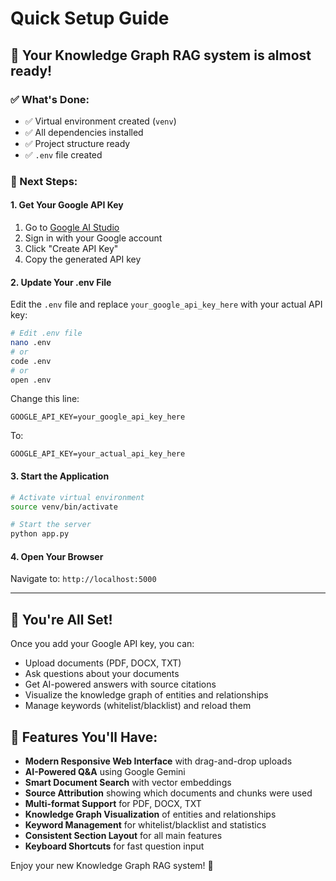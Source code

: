 
# Quick Setup Guide

## 🎯 Your Knowledge Graph RAG system is almost ready!


### ✅ What's Done:
- ✅ Virtual environment created (`venv`)
- ✅ All dependencies installed
- ✅ Project structure ready
- ✅ `.env` file created


### 🔧 Next Steps:


#### 1. Get Your Google API Key
1. Go to [Google AI Studio](https://makersuite.google.com/app/apikey)
2. Sign in with your Google account
3. Click "Create API Key"
4. Copy the generated API key


#### 2. Update Your .env File
Edit the `.env` file and replace `your_google_api_key_here` with your actual API key:


```bash
# Edit .env file
nano .env
# or
code .env
# or
open .env
```


Change this line:
```
GOOGLE_API_KEY=your_google_api_key_here
```
To:
```
GOOGLE_API_KEY=your_actual_api_key_here
```


#### 3. Start the Application
```bash
# Activate virtual environment
source venv/bin/activate

# Start the server
python app.py
```


#### 4. Open Your Browser
Navigate to: `http://localhost:5000`

---


## 🚀 You're All Set!

Once you add your Google API key, you can:
- Upload documents (PDF, DOCX, TXT)
- Ask questions about your documents
- Get AI-powered answers with source citations
- Visualize the knowledge graph of entities and relationships
- Manage keywords (whitelist/blacklist) and reload them


## 🎉 Features You'll Have:
- **Modern Responsive Web Interface** with drag-and-drop uploads
- **AI-Powered Q&A** using Google Gemini
- **Smart Document Search** with vector embeddings
- **Source Attribution** showing which documents and chunks were used
- **Multi-format Support** for PDF, DOCX, TXT
- **Knowledge Graph Visualization** of entities and relationships
- **Keyword Management** for whitelist/blacklist and statistics
- **Consistent Section Layout** for all main features
- **Keyboard Shortcuts** for fast question input

Enjoy your new Knowledge Graph RAG system! 🚀
